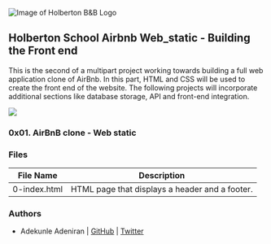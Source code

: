 ![Image of Holberton B&B Logo](https://s3.amazonaws.com/intranet-projects-files/holbertonschool-higher-level_programming+/263/HBTN-hbnb-Final.png)

## Holberton School Airbnb Web_static - Building the Front end

This is the second of a multipart project working towards building a full web application clone of AirBnb. In this part, HTML and CSS will be used to create the front end of the website. 
The following projects will incorporate additional sections like database storage, API and front-end integration.


![](https://s3.amazonaws.com/intranet-projects-files/concepts/74/hbnb_step1.png)

### 0x01. AirBnB clone - Web static

### Files
File Name | Description
--- | ---
0-index.html | HTML page that displays a header and a footer.


### Authors
* Adekunle Adeniran | [GitHub](https://github.com/flourishcodes) | [Twitter](https://twitter.com/flourishcodes)
